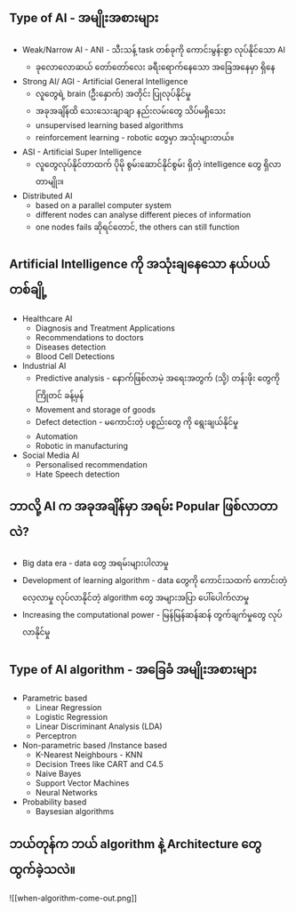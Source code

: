 Type of AI - အမျိုးအစားများ
-------

- Weak/Narrow AI - ANI - သီးသန့် task တစ်ခုကို ကောင်းမွန်းစွာ လုပ်နိုင်သော AI
	- ခုလောလောဆယ် တော်တော်လေး ခရီးရောက်နေသော အခြေအနေမှာ ရှိနေ
-  Strong AI/ AGI - Artificial General Intelligence  
	- လူတွေရဲ့ brain (ဦးနှောက်) အတိုင်း ပြုလုပ်နိုင်မှု
	- အခုအချိန်ထိ သေးသေးချာချာ နည်းလမ်းတွေ သိပ်မရှိသေး
	- unsupervised learning based algorithms
	- reinforcement learning - robotic တွေမှာ အသုံးများတယ်။
- ASI - Artificial Super Intelligence 
	- လူတွေလုပ်နိုင်တာထက် ပိုမို စွမ်းဆောင်နိုင်စွမ်း ရှိတဲ့ intelligence တွေ ရှိလာတာမျိုး။
- Distributed AI 
	- based on a parallel computer system
	- different nodes can analyse different pieces of information 
	-  one nodes fails ဆိုရင်တောင်, the others can still function 

Artificial Intelligence ကို အသုံးချနေသော နယ်ပယ်တစ်ချို့
------
- Healthcare AI
	- Diagnosis and Treatment Applications
	- Recommendations to doctors
	- Diseases detection
	- Blood Cell Detections
- Industrial AI
	- Predictive analysis - နောက်ဖြစ်လာမဲ့ အရေးအတွက် (သို့) တန်းဖိုး တွေကို ကြိုတင် ခန့်မှန်
	- Movement and storage of goods  
	- Defect detection - မကောင်းတဲ့ ပစ္စည်းတွေ ကို ရွေးချယ်နိုင်မှု
	- Automation 
	- Robotic in manufacturing
- Social Media AI
	- Personalised recommendation 
	- Hate Speech detection 

ဘာလို့ AI က အခုအချိန်မှာ အရမ်း  Popular ဖြစ်လာတာလဲ?
-----

- Big data era - data တွေ အရမ်းများပါလာမှု 
- Development of learning algorithm - data တွေကို  ကောင်းသထက် ကောင်းတဲ့ လေ့လာမှု လုပ်လာနိုင်တဲ့ algorithm တွေ အများအပြာ ပေါ်ပေါက်လာမှု
- Increasing the computational power  - မြန်မြန်ဆန်ဆန် တွက်ချက်မှုတွေ လုပ်လာနိုင်မှု

Type of AI algorithm - အခြေခံ အမျိုးအစားများ
---

- Parametric  based
	- Linear Regression
	- Logistic Regression
	- Linear Discriminant Analysis (LDA)
	- Perceptron
- Non-parametric based /Instance based
	- K-Nearest Neighbours  - KNN
	- Decision Trees like CART and C4.5
	- Naive Bayes
	- Support Vector Machines
	- Neural Networks
- Probability based
	- Baysesian algorithms

ဘယ်တုန်က ဘယ် algorithm နဲ့ Architecture တွေ ထွက်ခဲ့သလဲ။
----

![[when-algorithm-come-out.png]]

